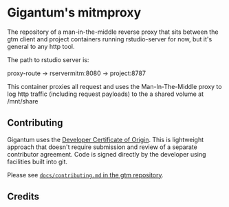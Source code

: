 # Gigantum's mitmproxy

The repository of a man-in-the-middle reverse proxy that sits 
between the gtm client and project containers running rstudio-server
for now, but it's general to any http tool.

The path to rstudio server is:

proxy-route -> rservermitm:8080 -> project:8787

This container proxies all request and uses the 
Man-In-The-Middle proxy to log http traffic (including 
request payloads) to the a shared volume at /mnt/share

## Contributing

Gigantum uses the [Developer Certificate of Origin](https://developercertificate.org/). 
This is lightweight approach that doesn't require submission and review of a
separate contributor agreement.  Code is signed directly by the developer using
facilities built into git.

Please see [`docs/contributing.md` in the gtm
repository](https://github.com/gigantum/gtm/tree/integration/docs/contributing.md).

## Credits
